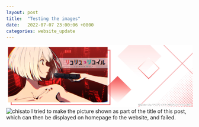 ```yaml
---
layout: post
title:  "Testing the images"
date:   2022-07-07 23:00:06 +0800
categories: website_update
---
```

![chisato](/docs/assets/chisato.jpg)
![chisato](https://user-images.githubusercontent.com/60023638/177815981-3059b9b2-8228-492e-bc63-2c3d592643e3.jpg)
I tried to make the picture shown as part of the title of this post, which can then be displayed on homepage fo the website, and failed.
